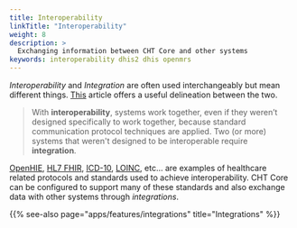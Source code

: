 ```yaml
---
title: Interoperability
linkTitle: "Interoperability"
weight: 8
description: >
  Exchanging information between CHT Core and other systems
keywords: interoperability dhis2 dhis openmrs
---
```


*Interoperability* and *Integration* are often used interchangeably but mean different things. [This](https://www.linkedin.com/pulse/lets-talk-interoperability-vs-integration-mike-fleck) article offers a useful delineation between the two.

>With **interoperability**, systems work together, even if they weren’t designed specifically to work together, because standard communication protocol techniques are applied. Two (or more) systems that weren't designed to be interoperable require **integration**.

[OpenHIE](https://ohie.org/), [HL7 FHIR](https://www.hl7.org/fhir/index.html), [ICD-10](https://www.who.int/classifications/icd/factsheet/en/), [LOINC](https://loinc.org/), etc... are examples of healthcare related protocols and standards used to achieve interoperability. CHT Core can be configured to support many of these standards and also exchange data with other systems through *integrations*.

{{% see-also page="apps/features/integrations" title="Integrations" %}}
